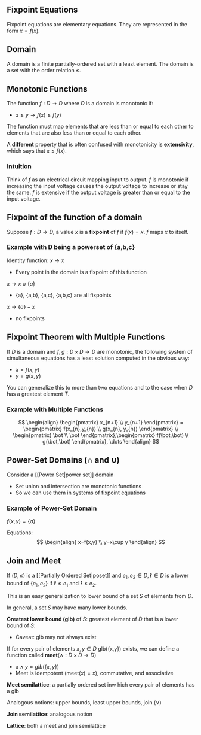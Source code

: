 ## Fixpoint Equations

Fixpoint equations are elementary equations. They are represented in the form $x=f(x)$.

## Domain

A domain is a finite partially-ordered set with a least element. The domain is a set with the order relation $\leq$.

## Monotonic Functions

The function $f: D\to D$ where $D$ is a domain is monotonic if:
- $x\leq y\to f(x)\leq f(y)$

The function must map elements that are less than or equal to each other to elements that are also less than or equal to each other.

A **different** property that is often confused with monotonicity is **extensivity**, which says that $x\leq f(x)$.

### Intuition

Think of $f$ as an electrical circuit mapping input to output. $f$ is monotonic if increasing the input voltage causes the output voltage to increase or stay the same. $f$ is extensive if the output voltage is greater than or equal to the input voltage.

## Fixpoint of the function of a domain

Suppose $f:D\to D$, a value $x$ is a **fixpoint** of $f$ if $f(x)=x$. $f$ maps $x$ to itself.

### Example with D being a powerset of {a,b,c}

Identity function: $x\to x$
- Every point in the domain is a fixpoint of this function

$x\to x\cup \{a\}$
- {a}, {a,b}, {a,c}, {a,b,c} are all fixpoints

$x\to \{a\}-x$
- no fixpoints

## Fixpoint Theorem with Multiple Functions

If $D$ is a domain and $f,g:D\times D\to D$ are monotonic, the following system of simultaneous equations has a least solution computed in the obvious way:
- $x=f(x,y)$
- $y=g(x,y)$

You can generalize this to more than two equations and to the case when $D$ has a greatest element $T$.

### Example with Multiple Functions

$$
\begin{align} 
\begin{pmatrix}
x_{n+1} \\
y_{n+1}
\end{pmatrix} = \begin{pmatrix}
f(x_{n},y_{n}) \\
g(x_{n}, y_{n})
\end{pmatrix}
\\
\begin{pmatrix}
\bot \\
\bot
\end{pmatrix},\begin{pmatrix}
f(\bot,\bot) \\
g(\bot,\bot)
\end{pmatrix}, \dots
\end{align}
$$
## Power-Set Domains ($\cap \text{ and } \cup$)

Consider a [[Power Set|power set]] domain
- Set union and intersection are monotonic functions
- So we can use them in systems of fixpoint equations

### Example of Power-Set Domain

$f(x,y) = \{a\}$

Equations: 
$$
\begin{align}
x=f(x,y) \\
y=x\cup y
\end{align}
$$

## Join and Meet

If $(D,\leq)$ is a [[Partially Ordered Set|poset]] and $e_{1},e_{2} \in D,\ell\in D$ is a lower bound of $\{e_{1},e_{2}\}$ if $\ell\leq e_{1} \text{ and } \ell\leq e_{2}$. 

This is an easy generalization to lower bound of a set $S$ of elements from $D$.

In general, a set $S$ may have many lower bounds.

**Greatest lower bound (glb)** of $S$: greatest element of $D$ that is a lower bound of $S$:
- Caveat: glb may not always exist

If for every pair of elements $x,y\in D$ glb({x,y}) exists, we can define a function called **meet**($\wedge:D \times D\to D$)
- $x\wedge y=glb(\{x,y\})$
- Meet is idempotent ($\text{meet}(x) = x$), commutative, and associative

**Meet semilattice**: a partially ordered set inw hich every pair of elements has a glb

Analogous notions: upper bounds, least upper bounds, join ($\vee$)

**Join semilattice**: analogous notion

**Lattice**: both a meet and join semilattice